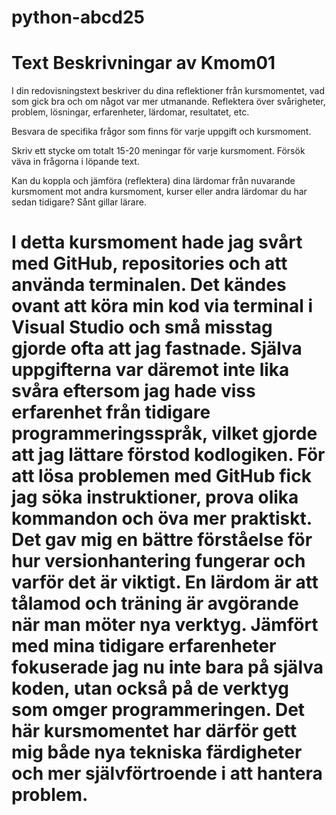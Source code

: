 # python-abcd25

# Text Beskrivningar av Kmom01

I din redovisningstext beskriver du dina reflektioner från kursmomentet, vad som gick bra och om något var mer utmanande.
Reflektera över svårigheter, problem, lösningar, erfarenheter, lärdomar, resultatet, etc.

Besvara de specifika frågor som finns för varje uppgift och kursmoment.

Skriv ett stycke om totalt 15-20 meningar för varje kursmoment. Försök väva in frågorna i löpande text.

Kan du koppla och jämföra (reflektera) dina lärdomar från nuvarande kursmoment mot andra kursmoment,
kurser eller andra lärdomar du har sedan tidigare? Sånt gillar lärare.

# I detta kursmoment hade jag svårt med GitHub, repositories och att använda terminalen. Det kändes ovant att köra min kod via terminal i Visual Studio och små misstag gjorde ofta att jag fastnade. Själva uppgifterna var däremot inte lika svåra eftersom jag hade viss erfarenhet från tidigare programmeringsspråk, vilket gjorde att jag lättare förstod kodlogiken. För att lösa problemen med GitHub fick jag söka instruktioner, prova olika kommandon och öva mer praktiskt. Det gav mig en bättre förståelse för hur versionhantering fungerar och varför det är viktigt. En lärdom är att tålamod och träning är avgörande när man möter nya verktyg. Jämfört med mina tidigare erfarenheter fokuserade jag nu inte bara på själva koden, utan också på de verktyg som omger programmeringen. Det här kursmomentet har därför gett mig både nya tekniska färdigheter och mer självförtroende i att hantera problem.
